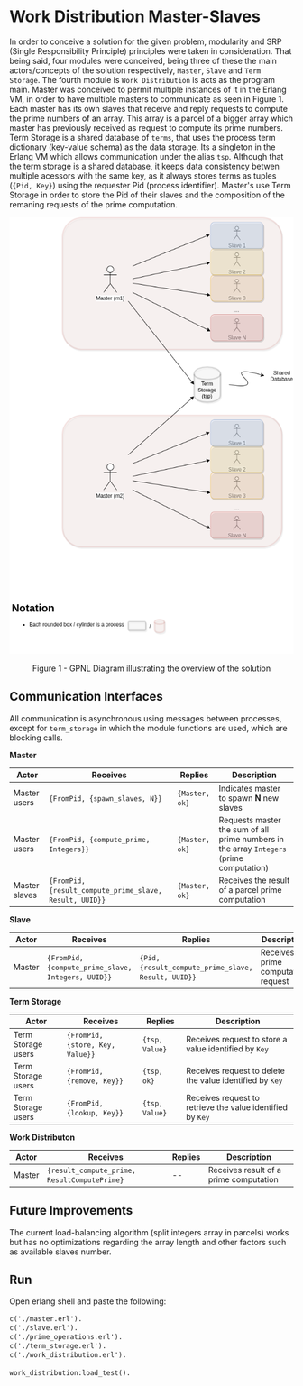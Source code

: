 # Work Distribution Master-Slaves

In order to conceive a solution for the given problem, modularity and SRP (Single Responsibility Principle) principles were taken in consideration. That being said, four modules were conceived, being three of these the main actors/concepts of the solution respectively, `Master`, `Slave` and `Term Storage`. The fourth module is `Work Distribution` is acts as the program main. Master was conceived to permit multiple instances of it in the Erlang VM, in order to have multiple masters to communicate as seen in Figure 1. Each master has its own slaves that receive and reply requests to compute the prime numbers of an array. This array is a parcel of a bigger array which master has previously received as request to compute its prime numbers. Term Storage is a shared database of `terms`, that uses the process term dictionary (key-value schema) as the data storage. Its a singleton in the Erlang VM which allows communication under the alias `tsp`. Although that the term storage is a shared database, it keeps data consistency betwen multiple acessors with the same key, as it always stores terms as tuples (`{Pid, Key}`) using the requester Pid (process identifier). Master's use Term Storage in order to store the Pid of their slaves and the composition of the remaning requests of the prime computation.

![solution_overview](diagrams/res/master_slaves_work_distribution.png)

<center>Figure 1 - GPNL Diagram illustrating the overview of the solution</center>

## Communication Interfaces

All communication is asynchronous using messages between processes, except for `term_storage` in which the module functions are used, which are blocking calls.

**Master**

|Actor|Receives|Replies|Description|
|-----|--------|-----|-----------|
|Master users|`{FromPid, {spawn_slaves, N}}`|`{Master, ok}`|Indicates master to spawn **N** new slaves|
|Master users|`{FromPid, {compute_prime, Integers}}`|`{Master, ok}`|Requests master the sum of all prime numbers in the array `Integers` (prime computation)|
|Master slaves|`{FromPid, {result_compute_prime_slave, Result, UUID}}`|`{Master, ok}`|Receives the result of a parcel prime computation|

**Slave**

|Actor|Receives|Replies|Description|
|-----|--------|-----|-----------|
|Master|`{FromPid, {compute_prime_slave, Integers, UUID}}`|`{Pid, {result_compute_prime_slave, Result, UUID}}`|Receives a prime computation request|

**Term Storage**

|Actor|Receives|Replies|Description|
|-----|--------|-----|-----------|
|Term Storage users|`{FromPid, {store, Key, Value}}`|`{tsp, Value}`|Receives request to store a value identified by `Key`|
|Term Storage users|`{FromPid, {remove, Key}}`|`{tsp, ok}`|Receives request to delete the value identified by `Key`|
|Term Storage users|`{FromPid, {lookup, Key}}`|`{tsp, Value}`|Receives request to retrieve the value identified by `Key`|

**Work Distributon**

|Actor|Receives|Replies|Description|
|-----|--------|-----|-----------|
|Master|`{result_compute_prime, ResultComputePrime}`|--|Receives result of a prime computation|


## Future Improvements

The current load-balancing algorithm (split integers array in parcels) works but has no optimizations regarding the array length and other factors such as available slaves number.

## Run

Open erlang shell and paste the following:

```
c('./master.erl').
c('./slave.erl').
c('./prime_operations.erl').
c('./term_storage.erl').
c('./work_distribution.erl').

work_distribution:load_test().
```